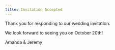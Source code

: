 ```yaml
---
title: Invitation Accepted
---
```

Thank you for responding to our wedding invitation.

We look forward to seeing you on October 20th!

Amanda & Jeremy
